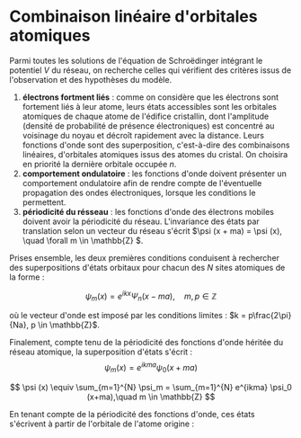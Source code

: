 # Combinaison linéaire d'orbitales atomiques

Parmi toutes les solutions de l'équation de Schroëdinger intégrant le potentiel $V$ du réseau, on recherche celles qui vérifient des critères issus de l'observation et des hypothèses du modèle.

1. **électrons fortment liés** : comme on considère que les électrons sont fortement liés à leur atome, leurs états accessibles sont les orbitales atomiques de chaque atome de l'édifice cristallin, dont l'amplitude (densité de probabilité de présence électroniques) est concentré au voisinage du noyau et décroît rapidement avec la distance. Leurs fonctions d'onde sont des superposition, c'est-à-dire des combinaisons linéaires, d'orbitales atomiques issus des atomes du cristal. On choisira en priorité la dernière orbitale occupée $n$.
2. **comportement ondulatoire** : les fonctions d'onde doivent présenter un comportement ondulatoire afin de rendre compte de l'éventuelle propagation des ondes électroniques, lorsque les conditions le permettent. 
3. **périodicité du résseau** : les fonctions d'onde des électrons mobiles doivent avoir la périodicité du réseau. L'invariance des états par translation selon un vecteur du réseau s'écrit $\psi (x + ma) = \psi (x), \quad \forall m \in \mathbb{Z} $.

Prises ensemble, les deux premières conditions conduisent à rechercher des superpositions d'états orbitaux pour chacun des $N$ sites atomiques de la forme :

$$
\psi_m (x) = e^{ikx} \Psi_{n} (x - ma), \quad m,p \in \mathbb{Z}
$$

où le vecteur d'onde est imposé par les conditions limites : $k = p\frac{2\pi}{Na}, p \in \mathbb{Z}$.

Finalement, compte tenu de la périodicité des fonctions d'onde héritée du réseau atomique, la superposition d'états s'écrit :
$$
\psi_m (x) = e^{ikma} \psi_0 (x+ma)
$$
 
$$
\psi (x) \equiv \sum_{m=1}^{N} \psi_m = \sum_{m=1}^{N} e^{ikma} \psi_0 (x+ma),\quad m \in \mathbb{Z}
$$

En tenant compte de la périodicité des fonctions d'onde, ces états s'écrivent à partir de l'orbitale de l'atome origine :



